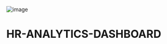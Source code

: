 ![image](https://github.com/user-attachments/assets/dfa86696-ae0f-40a6-9d39-31989dec1aec)
# HR-ANALYTICS-DASHBOARD
